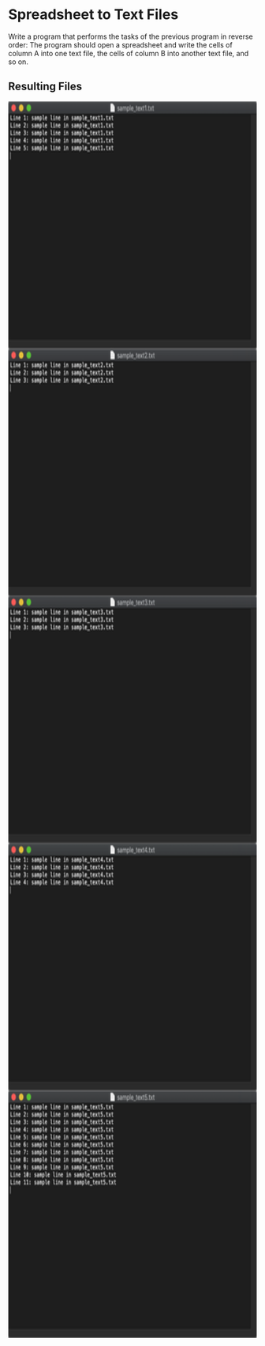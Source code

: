# Spreadsheet to Text Files

Write a program that performs the tasks of the previous program in reverse order: The program should open a spreadsheet and write the cells of column A into one text file, the cells of column B into another text file, and so on.

## Resulting Files
<p align=center>
  <img src=./result.png alt=result of script height=2500>
</p>
